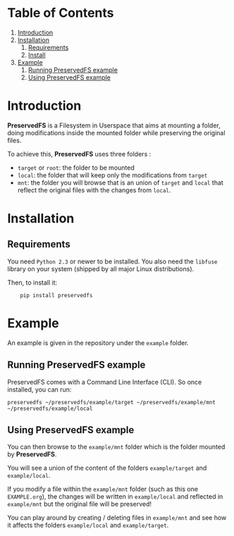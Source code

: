 
# Table of Contents

1.  [Introduction](#org040c96a)
2.  [Installation](#orgc82ad3f)
    1.  [Requirements](#orga203bd9)
    2.  [Install](#orgf0ba1eb)
3.  [Example](#org0c39f09)
    1.  [Running PreservedFS example](#orgb8e82b0)
    2.  [Using PreservedFS example](#org58fe6de)



# Introduction

**PreservedFS** is a Filesystem in Userspace that aims at mounting a folder, doing modifications inside the mounted folder while preserving the original files.

To achieve this, **PreservedFS** uses three folders :

-   `target` or `root`: the folder to be mounted
-   `local`: the folder that will keep only the modifications from `target`
-   `mnt`: the folder you will browse that is an union of `target` and `local` that reflect the original files with the changes from `local`.


# Installation


## Requirements

You need `Python 2.3` or newer to be installed. You also need the `libfuse` library on your system (shipped by all major Linux distributions).

Then, to install it:

    
        pip install preservedfs




# Example

An example is given in the repository under the `example` folder.

## Running PreservedFS example

PreservedFS comes with a Command Line Interface (CLI).
So once installed, you can run:

    preservedfs ~/preservedfs/example/target ~/preservedfs/example/mnt ~/preservedfs/example/local


## Using PreservedFS example

You can then browse to the `example/mnt` folder which is the folder mounted by **PreservedFS**.

You will see a union of the content of the folders `example/target` and `example/local`.

If you modify a file within the `example/mnt` folder (such as this one `EXAMPLE.org`), the changes will be written in `example/local` and reflected in `example/mnt` but the original file will be preserved!

You can play around by creating / deleting files in `example/mnt` and see how it affects the folders `example/local` and `example/target`.

